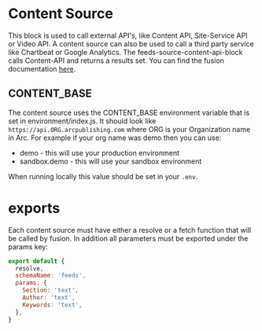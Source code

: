 # Content Source

This block is used to call external API's, like Content API, Site-Service API or Video API. A content source can also be used to call a third party service like Chartbeat or Google Analytics. The feeds-source-content-api-block calls Content-API and returns a results set. You can find the fusion documentation [here](https://redirector.arcpublishing.com/alc/arc-products/pagebuilder/fusion/documentation/recipes/defining-content-source.md?version=2.6).

## CONTENT_BASE

The content source uses the CONTENT_BASE environment variable that is set in environment/index.js. It should look like `https://api.ORG.arcpublishing.com` where ORG is your Organization name in Arc. For example if your org name was demo then you can use:

- demo - this will use your production environment
- sandbox.demo - this will use your sandbox environment

When running locally this value should be set in your `.env`.

# exports

Each content source must have either a resolve or a fetch function that will be called by fusion. In addition all parameters must be exported under the params key:

```javascript
export default {
  resolve,
  schemaName: 'feeds',
  params: {
    Section: 'text',
    Author: 'text',
    Keywords: 'text',
  },
}
```
